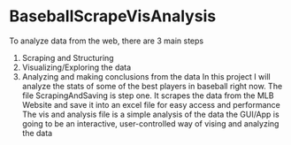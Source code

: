 # BaseballScrapeVisAnalysis
To analyze data  from the web, there are 3 main steps
1. Scraping and Structuring
2. Visualizing/Exploring the data
3. Analyzing and making conclusions from the data
In this project I will analyze the stats of some of the best players in baseball right now. 
The file ScrapingAndSaving is step one. It scrapes the data from the MLB Website and save it into an excel file for easy access and performance
The vis and analysis file is a simple analysis of the data
the GUI/App is going to be an interactive, user-controlled way of vising and analyzing the data
